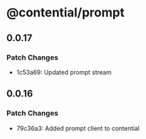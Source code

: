 # @contential/prompt

## 0.0.17

### Patch Changes

- 1c53a69: Updated prompt stream

## 0.0.16

### Patch Changes

- 79c36a3: Added prompt client to contential

